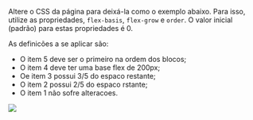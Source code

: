 Altere o CSS da página para deixá-la como o exemplo abaixo. Para isso, utilize as propriedades, `flex-basis`, `flex-grow` e `order`. O valor inicial (padrão) para estas propriedades é 0.

As definicões a se aplicar são:
- O item 5 deve ser o primeiro na ordem dos blocos;
- O item 4 deve ter uma base flex de 200px;
- Oe item 3 possui 3/5 do espaco restante;
- O item 2 possui 2/5 do espaco rstante;
- O item 1 não sofre alteracoes.

![](https://jslpfmlhyrzjbddidwga.supabase.co/storage/v1/object/public/assets-conteudo/imagens/exercicio3-flex.png?t=2022-09-11T22%3A09%3A56.693Z)